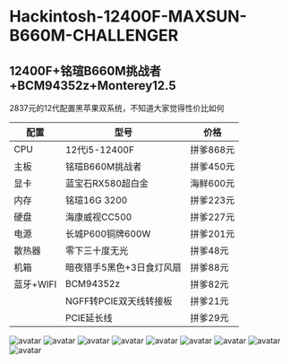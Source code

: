 # Hackintosh-12400F-MAXSUN-B660M-CHALLENGER
## 12400F+铭瑄B660M挑战者+BCM94352z+Monterey12.5

2837元的12代配置黑苹果双系统，不知道大家觉得性价比如何

|配置|型号|价格|
|-|-|-|
|CPU|12代i5-12400F|拼爹868元|
|主板|铭瑄B660M挑战者|拼爹450元|
|显卡|蓝宝石RX580超白金|海鲜600元|
|内存|铭瑄16G 3200|拼爹223元|
|硬盘|海康威视CC500|拼爹227元|
|电源|长城P600铜牌600W|拼爹201元|
|散热器|零下三十度无光|拼爹48元|
|机箱|暗夜猎手5黑色+3日食灯风扇|拼爹88元|
|蓝牙+WIFI|BCM94352z|拼爹82元|
||NGFF转PCIE双天线转接板|拼爹21元|
||PCIE延长线|拼爹29元|

![avatar](1.png)
![avatar](2.png)
![avatar](3.png)
![avatar](4.png)
![avatar](5.png)
![avatar](6.png) 
 ![avatar](7.png)
![avatar](8.png)
![avatar](9.png)